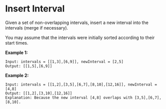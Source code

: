 # Insert Interval

Given a set of non-overlapping intervals, insert a new interval into the intervals (merge if necessary).

You may assume that the intervals were initially sorted according to their start times.

__Example 1:__

```
Input: intervals = [[1,3],[6,9]], newInterval = [2,5]
Output: [[1,5],[6,9]]
```

__Example 2:__

```
Input: intervals = [[1,2],[3,5],[6,7],[8,10],[12,16]], newInterval = [4,8]
Output: [[1,2],[3,10],[12,16]]
Explanation: Because the new interval [4,8] overlaps with [3,5],[6,7],[8,10].
```